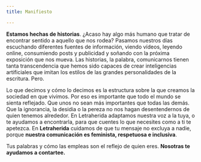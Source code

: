 ```yaml
---
title: Manifiesto

---
```

**Estamos hechas de historias**. ¿Acaso hay algo más humano que tratar de encontrar sentido a aquello que nos rodea? Pasamos nuestros días escuchando diferentes fuentes de información, viendo vídeos, leyendo online, consumiendo posts y publicidad y soñando con la próxima exposición que nos mueva. Las historias, la palabra, comunicarnos tienen tanta transcendencia que hemos sido capaces de crear inteligencias artificiales que imitan los estilos de las grandes personalidades de la escritura. Pero.

Lo que decimos y cómo lo decimos es la estructura sobre la que creamos la sociedad en que vivimos. Por eso es importante que todo el mundo se sienta reflejado. Que unos no sean más importantes que todas las demás. Que la ignorancia, la desidia o la pereza no nos hagan desentendernos de quien tenemos alrededor. En Letraherida adaptamos nuestra voz a la tuya, o te ayudamos a encontrarla, para que cuentes lo que necesites como a ti te apetezca. En **Letraherida** cuidamos de que tu mensaje no excluya a nadie, porque **nuestra comunicación es feminista, respetuosa e inclusiva**.

Tus palabras y cómo las empleas son el reflejo de quien eres. **Nosotras te ayudamos a contartee.**